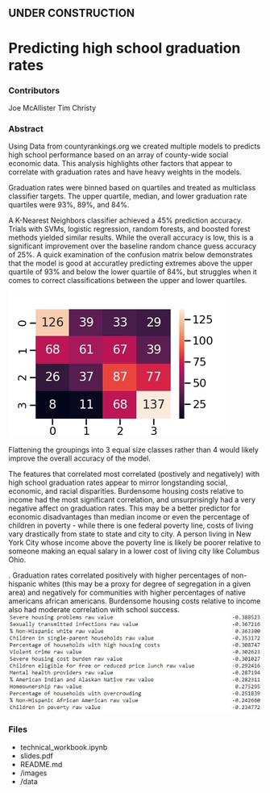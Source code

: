 ## UNDER CONSTRUCTION
# Predicting high school graduation rates

### Contributors
Joe McAllister
Tim Christy

### Abstract

Using Data from countyrankings.org we created multiple models to predicts high school performance based on an array of county-wide social economic data.  This analysis highlights other factors that appear to correlate with graduation rates and have heavy weights in the models.  

Graduation rates were binned based on quartiles and treated as multiclass classifier targets.  The upper quartile, median, and lower graduation rate quartiles were 93%, 89%, and 84%.  

A K-Nearest Neighbors classifier achieved a 45% prediction accuracy.  Trials with SVMs, logistic regression, random forests, and boosted forest methods yielded similar results.  While the overall accuracy is low, this is a significant improvement over the baseline random chance guess accuracy of 25%.  A quick examination of the confusion matrix below demonstrates that the model is good at accuratley predicting extremes above the upper quartile of 93% and below the lower quartile of 84%, but struggles when it comes to correct classifications between the upper and lower quartiles.  

![Multiclass KNN Confusion Matrix](/images/knn_conf_matrix.jpg)

Flattening the groupings into 3 equal size classes rather than 4 would likely improve the overall accuracy of the model.

The features that correlated most correlated (postively and negatively) with high school graduation rates appear to mirror longstanding social, economic, and racial disparities.  Burdensome housing costs relative to income had the most significant correlation, and unsurprisingly had a very negative affect on graduation rates.  This may be a better predictor for economic disadvantages than median income or even the percentage of children in poverty - while there is one federal poverty line, costs of living vary drastically from state to state and city to city.  A person living in New York City whose income above the poverty line is likely be poorer relative to someone making an equal salary in a lower cost of living city like Columbus Ohio.  



.  Graduation rates correlated positively with higher percentages of non-hispanic whites (this may be a proxy for degree of segregation in a given area) and negatively for communities with higher percentages of native americans african americans.  Burdensome housing costs relative to income also had moderate correlation with school success.
![Features that correlate highly with HS grad rates](/images/correlations.jpg)


### Files
- technical_workbook.ipynb
- slides.pdf
- README.md
- /images
- /data
